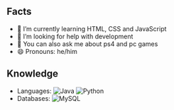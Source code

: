 ## Facts

- 🌱 I’m currently learning HTML, CSS and JavaScript
- 🤔 I’m looking for help with development
- 💬 You can also ask me about ps4 and pc games
- 😄 Pronouns: he/him

## Knowledge
- Languages: 
![Java](https://img.shields.io/badge/-java-007396?style=flat&logo=java)
![Python](https://img.shields.io/badge/-Python-3776AB?style=flat&logo=Python&logoColor=white)
- Databases: 
![MySQL](https://img.shields.io/badge/-MySQL-4479A1?style=flat&logo=mysql&logoColor=white)
